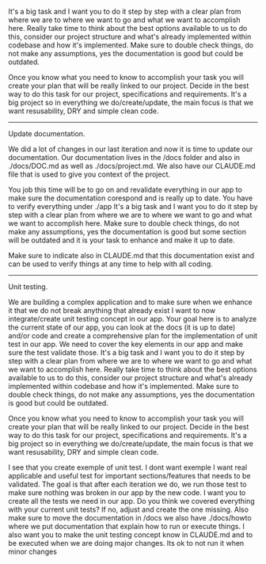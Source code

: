 

It's a big task and I want you to do it step by step with a clear plan from where we are to where we want to go and what we want to accomplish here.
Really take time to think about the best options available to us to do this, consider our project structure and what's already implemented within codebase and how it's implemented. Make sure to double check things, do not make any assumptions, yes the documentation is good but could be outdated. 

Once you know what you need to know to accomplish your task you will create your plan that will be really linked to our project.
Decide in the best way to do this task for our project, specifications and requirements. 
It's a big project so in everything we do/create/update, the main focus is that we want resusability, DRY and simple clean code.



------


Update documentation.

We did a lot of changes in our last iteration and now it is time to update our documentation.
Our documentation lives in the /docs folder and also in ./docs/DOC.md as well as ./docs/project.md. We also have our CLAUDE.md file that is used to give you context of the project.

You job this time will be to go on and revalidate everything in our app to make sure the documentation corespond and is really up to date.
You have to verify everything under ./app
It's a big task and I want you to do it step by step with a clear plan from where we are to where we want to go and what we want to accomplish here. Make sure to double check things, do not make any assumptions, yes the documentation is good but some section will be outdated and it is your task to enhance and make it up to date.

Make sure to indicate also in CLAUDE.md that this documentation exist and can be used to verify things at any time to help with all coding.


-----

Unit testing.

We are building a complex application and to make sure when we enhance it that we do not break anything that already exist I want to now integrate/create unit testing concept in our app.
Your goal here is to analyze the current state of our app, you can look at the docs (it is up to date) and/or code and create a comprehensive plan for the implementation of unit test in our app. We need to cover the key elements in our app and make sure the test validate those.
It's a big task and I want you to do it step by step with a clear plan from where we are to where we want to go and what we want to accomplish here.
Really take time to think about the best options available to us to do this, consider our project structure and what's already implemented within codebase and how it's implemented. Make sure to double check things, do not make any assumptions, yes the documentation is good but could be outdated. 

Once you know what you need to know to accomplish your task you will create your plan that will be really linked to our project.
Decide in the best way to do this task for our project, specifications and requirements. 
It's a big project so in everything we do/create/update, the main focus is that we want resusability, DRY and simple clean code.



I see that you create exemple of unit test. I dont want exemple I want real applicable and useful test for important sections/features that needs to be validated. The goal is that after each iteration we do, we run those test to make sure nothing was broken in our app by the new code. I want you to create all the tests we need in our app. Do you think we covered everything with your current unit tests? If no, adjust and create the one missing. 
Also make sure to move the documentation in /docs we also have ./docs/howto where we put documentation that explain how to run or execute things.
I also want you to make the unit testing concept know in CLAUDE.md and to be executed when we are doing major changes. Its ok to not run it when minor changes
